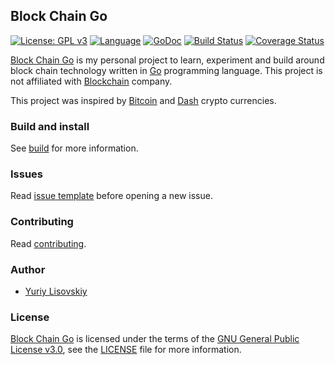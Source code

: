 ## Block Chain Go
[![License: GPL v3](https://img.shields.io/badge/License-GPL%20v3-blue.svg)](LICENSE)
[![Language](https://img.shields.io/badge/Go-v1.10-blue.svg)](https://golang.org/)
[![GoDoc](https://godoc.org/github.com/YuriyLisovskiy/blockchain-go/src?status.svg)](https://godoc.org/github.com/YuriyLisovskiy/blockchain-go/src)
[![Build Status](https://travis-ci.org/YuriyLisovskiy/blockchain-go.svg?branch=master)](https://travis-ci.org/YuriyLisovskiy/blockchain-go)
[![Coverage Status](https://coveralls.io/repos/github/YuriyLisovskiy/blockchain-go/badge.svg)](https://coveralls.io/github/YuriyLisovskiy/blockchain-go)

[Block Chain Go](https://github.com/YuriyLisovskiy/blockchain-go) is my personal project to learn,
experiment and build around block chain technology written in
[Go](https://golang.org) programming language. This project is
not affiliated with [Blockchain](https://www.blockchain.com) company.

This project was inspired by [Bitcoin](https://github.com/bitcoin/bitcoin) and [Dash](https://github.com/dashpay/dash) crypto currencies.

### Build and install
See [build](build) for more information.

### Issues
Read [issue template](.github/ISSUE_TEMPLATE.md) before opening a new issue.

### Contributing
Read [contributing](.github/CONTRIBUTING.md).

### Author
* [Yuriy Lisovskiy](https://github.com/YuriyLisovskiy)

### License
[Block Chain Go](https://github.com/YuriyLisovskiy/blockchain-go) is licensed under the terms of the [GNU General Public License v3.0](https://opensource.org/licenses/GPL-3.0), see the [LICENSE](LICENSE) file for more information.
